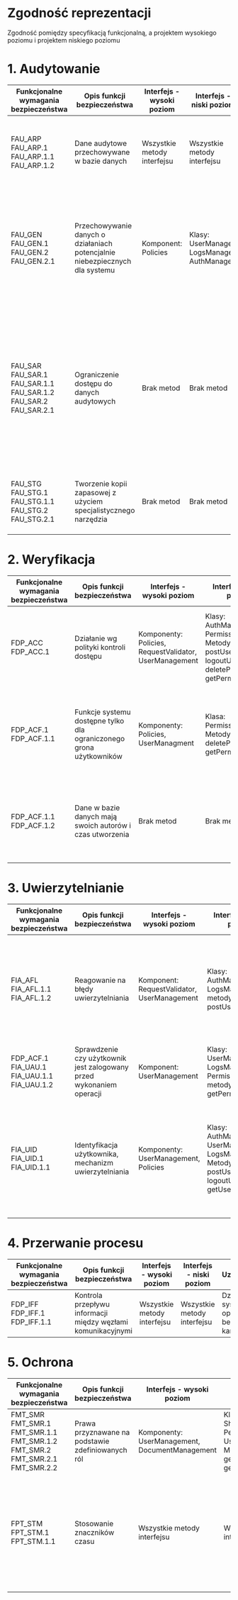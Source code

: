 # Zgodność reprezentacji
Zgodność pomiędzy specyfikacją funkcjonalną, a projektem wysokiego poziomu i projektem niskiego poziomu

# 1. Audytowanie 

|Funkcjonalne wymagania bezpieczeństwa| Opis funkcji bezpieczeństwa	| Interfejs  - wysoki poziom | Interfejs - niski poziom|Uzasadnienie |
|---	|---	|--- |--- |--- |
|FAU_ARP FAU_ARP.1 FAU_ARP.1.1 FAU_ARP.1.2 |Dane audytowe przechowywane w bazie danych |Wszystkie metody interfejsu|Wszystkie metody interfejsu|Każda akcja systemu wykonywana przez użytkownika przechowywana jest w bazie danych|
|FAU_GEN FAU_GEN.1 FAU_GEN.2 FAU_GEN.2.1 |Przechowywanie danych o działaniach potencjalnie niebezpiecznych dla systemu |Komponent: Policies|Klasy: UserManager, LogsManager, AuthManager|Podczas uwierzytelniania może dojść do naruszenia bezpieczeństwa danych. Szczególna uwaga zwrócona na nieprawidłowości występujące podczas logowania|
|FAU_SAR FAU_SAR.1 FAU_SAR.1.1 FAU_SAR.1.2 FAU_SAR.2 FAU_SAR.2.1  |Ograniczenie dostępu do danych audytowych|Brak metod|Brak metod|Brak innej możliwości dostania się do danych audytowych. Dostęp do danych jedynie przez bezpośrednie zalogowanie użytkownika. Brak wystawionych metod umożliwiających dostęp do danych audytowych|
|FAU_STG FAU_STG.1 FAU_STG.1.1 FAU_STG.2 FAU_STG.2.1 |Tworzenie kopii zapasowej z użyciem specjalistycznego narzędzia|Brak metod|Brak metod|Kopie zapasowe tworzone cyklicznie za pomocą narzędzia do zarządzania bazami danych|

# 2. Weryfikacja

|Funkcjonalne wymagania bezpieczeństwa|  Opis funkcji bezpieczeństwa	| Interfejs  - wysoki poziom | Interfejs - niski poziom|Uzasadnienie |
|---	|---	|--- |--- |--- |
|FDP_ACC FDP_ACC.1|Działanie wg polityki kontroli dostępu|Komponenty: Policies, RequestValidator,  UserManagement|Klasy: AuthManager, PermissionManager Metody: putUser, postUser, logoutUser, deletePerm, getPerm, getPermID |System pobiera rolę użytkowników i na ich podstawie zezwala na wykonanie pewnych operacji|
|FDP_ACF.1 FDP_ACF.1.1|Funkcje systemu dostępne tylko dla ograniczonego grona użytkowników|Komponenty: Policies, UserManagment |Klasa: PermissionManager, Metody: deletePerm, getPerm, getPermID |System pobiera rolę, do których należy użytkownik i na ich podstawie umożliwia dostęp do informacji|
|FDP_ACF.1.1 FDP_ACF.1.2|Dane w bazie danych mają swoich autorów i czas utworzenia|Brak metod|Brak metod|Każde dane tworzone w systemie posiadają swojego autora i ostatnie zmiany i czas utworzenia|

# 3. Uwierzytelnianie

|Funkcjonalne wymagania bezpieczeństwa|  Opis funkcji bezpieczeństwa	| Interfejs  - wysoki poziom | Interfejs - niski poziom|Uzasadnienie |
|---	|---	|--- |--- |--- |
|FIA_AFL FIA_AFL.1.1 FIA_AFL.1.2|  Reagowanie na błędy uwierzytelniania	| Komponent: RequestValidator, UserManagement | Klasy: AuthManager, LogsManager, metody: getLogs, postUser | Nieudane wielokrotne próby logowania na jedno z kont prowadzi do wprowadzania blokady - możliwość logowania na to konto zostanie wstrzymana  |
|FDP_ACF.1  FIA_UAU.1 FIA_UAU.1.1 FIA_UAU.1.2|  Sprawdzenie czy użytkownik jest zalogowany przed wykonaniem operacji| Komponent: UserManagement | Klasy: UserManager, LogsManager, PermissionManager metody: getLogs, getPerms, getUser | Pobieranie informacji czy użytkownik jest zalogowany na podstawie sesji  |
|FIA_UID FIA_UID.1 FIA_UID.1.1|  Identyfikacja użytkownika, mechanizm uwierzytelniania	| Komponenty: UserManagement, Policies | Klasy: AuthManager, UserManager, LogsManager Metody: putUser, postUser, logoutUser, getUserId| Po zalogowaniu każdy użytkownik otrzymuje swój token, informacja ta jest przechowywana w sesji - daje nam to możliwość sprawdzenia użytkownika|

# 4. Przerwanie procesu

|Funkcjonalne wymagania bezpieczeństwa|   Opis funkcji bezpieczeństwa	| Interfejs  - wysoki poziom | Interfejs - niski poziom|Uzasadnienie |
|---	|---	|--- |--- |--- |
|FDP_IFF FDP_IFF.1 FDP_IFF.1.1|  Kontrola przepływu informacji między węzłami komunikacyjnymi	| Wszystkie metody interfejsu | Wszystkie metody interfejsu| Działania systemu oparte są na bezpiecznym kanale SSL. |

# 5. Ochrona

|Funkcjonalne wymagania bezpieczeństwa|  Opis funkcji bezpieczeństwa	| Interfejs  - wysoki poziom | Interfejs - niski poziom|Uzasadnienie |
|---	|---	|--- |--- |--- |
|FMT_SMR FMT_SMR.1 FMT_SMR.1.1 FMT_SMR.1.2 FMT_SMR.2 FMT_SMR.2.1 FMT_SMR.2.2|  Prawa przyznawane na podstawie zdefiniowanych ról	|Komponenty: UserManagement, DocumentManagement | Klasy: ShareManager, PermissionManager, UserManager. Metody: getUser, getPerm, getShare, getPermID| Przyznane funkcje dla użytkownika można sprawdzić na podstawie przypisanych do niego ról |
|FPT_STM FPT_STM.1 FPT_STM.1.1|  Stosowanie znaczników czasu	|Wszystkie metody interfejsu | Wszystkie metody interfejsu | Wszystkim danym przechowywanym w bazie danych przyznawany jest rekord - czas dokonania / czas dokonania zmian, który pobierany jest z systemu. Następnie synchronizuje się z własnym serwerem czasu.|